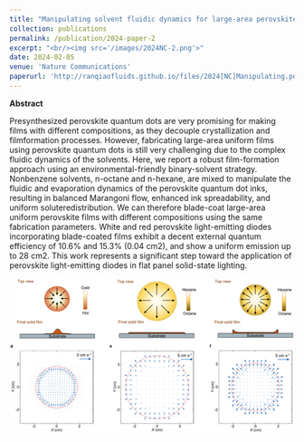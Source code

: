```yaml
---
title: "Manipulating solvent fluidic dynamics for large-area perovskite film formation and white light-emitting diodes"
collection: publications
permalink: /publication/2024-paper-2
excerpt: "<br/><img src='/images/2024NC-2.png'>"
date: 2024-02-05
venue: 'Nature Communications'
paperurl: 'http://ranqiaofluids.github.io/files/2024[NC]Manipulating.pdf'
---
```


__Abstract__

Presynthesized perovskite quantum dots are very promising for making films with different compositions, as they decouple crystallization and filmformation processes. However, fabricating large-area uniform films using perovskite quantum dots is still very challenging due to the complex fluidic dynamics of the solvents. Here, we report a robust film-formation approach using an environmental-friendly binary-solvent strategy. Nonbenzene solvents, n-octane and n-hexane, are mixed to manipulate the fluidic and evaporation dynamics of the perovskite quantum dot inks, resulting in balanced Marangoni flow, enhanced ink spreadability, and uniform soluteredistribution. We can therefore blade-coat large-area uniform perovskite films with different compositions using the same fabrication parameters. White and red perovskite light-emitting diodes incorporating blade-coated films exhibit a decent external quantum efficiency of 10.6% and 15.3% (0.04 cm2), and show a uniform emission up to 28 cm2. This work represents a significant step toward the application of perovskite light-emitting diodes in flat panel solid-state lighting.

<img src='/images/2024NC-1.png'>
